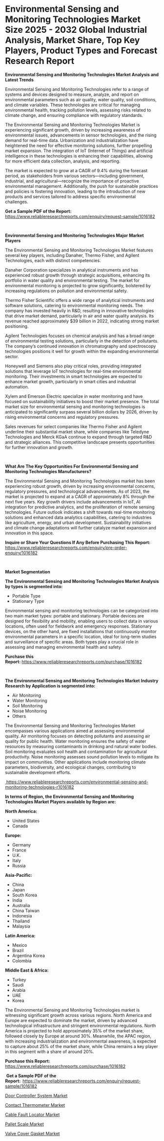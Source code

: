 <p><h1>Environmental Sensing and Monitoring Technologies Market Size 2025 - 2032 Global Industrial Analysis, Market Share, Top Key Players, Product Types and Forecast Research Report</h1></p><p><strong>Environmental Sensing and Monitoring Technologies Market Analysis and Latest Trends</strong></p>
<p><p>Environmental Sensing and Monitoring Technologies refer to a range of systems and devices designed to measure, analyze, and report on environmental parameters such as air quality, water quality, soil conditions, and climate variables. These technologies are critical for managing environmental health, tracking pollution levels, assessing risks related to climate change, and ensuring compliance with regulatory standards.</p><p>The Environmental Sensing and Monitoring Technologies Market is experiencing significant growth, driven by increasing awareness of environmental issues, advancements in sensor technologies, and the rising demand for real-time data. Urbanization and industrialization have heightened the need for effective monitoring solutions, further propelling market expansion. The integration of IoT (Internet of Things) and artificial intelligence in these technologies is enhancing their capabilities, allowing for more efficient data collection, analysis, and reporting.</p><p>The market is expected to grow at a CAGR of 9.4% during the forecast period, as stakeholders from various sectors—including government, industrial, and agricultural—recognize the importance of proactive environmental management. Additionally, the push for sustainable practices and policies is fostering innovation, leading to the introduction of new products and services tailored to address specific environmental challenges.</p></p>
<p><strong>Get a Sample PDF of the Report:&nbsp;</strong> <a href="https://www.reliableresearchreports.com/enquiry/request-sample/1016182?utm_campaign=9&utm_medium=2&utm_source=Github&utm_content=ia&utm_term=10042025&utm_id=environmental-sensing-and-monitoring-technologies">https://www.reliableresearchreports.com/enquiry/request-sample/1016182</a></p>
<p>&nbsp;</p>
<p><strong>Environmental Sensing and Monitoring Technologies Major Market Players</strong></p>
<p><p>The Environmental Sensing and Monitoring Technologies Market features several key players, including Danaher, Thermo Fisher, and Agilent Technologies, each with distinct competencies. </p><p>Danaher Corporation specializes in analytical instruments and has experienced robust growth through strategic acquisitions, enhancing its portfolio in water quality and environmental testing. The market for environmental monitoring is projected to grow significantly, bolstered by increasing regulations on pollution and environmental safety.</p><p>Thermo Fisher Scientific offers a wide range of analytical instruments and software solutions, catering to environmental monitoring needs. The company has invested heavily in R&D, resulting in innovative technologies that drive market demand, particularly in air and water quality analysis. Its revenue reached approximately $39 billion in 2022, indicating strong market positioning.</p><p>Agilent Technologies focuses on chemical analysis and has a broad range of environmental testing solutions, particularly in the detection of pollutants. The company’s continued innovation in chromatography and spectroscopy technologies positions it well for growth within the expanding environmental sector.</p><p>Honeywell and Siemens also play critical roles, providing integrated solutions that leverage IoT technologies for real-time environmental monitoring. Their investments in smart technologies are expected to enhance market growth, particularly in smart cities and industrial automation.</p><p>Xylem and Emerson Electric specialize in water monitoring and have focused on sustainability initiatives to boost their market presence. The total market size for environmental sensing and monitoring technologies is anticipated to significantly surpass several billion dollars by 2026, driven by rising environmental concerns and regulatory pressures.</p><p>Sales revenues for select companies like Thermo Fisher and Agilent underline their substantial market share, while companies like Teledyne Technologies and Merck KGaA continue to expand through targeted R&D and strategic alliances. This competitive landscape presents opportunities for further innovation and growth.</p></p>
<p>&nbsp;</p>
<p><strong>What Are The Key Opportunities For Environmental Sensing and Monitoring Technologies Manufacturers?</strong></p>
<p><p>The Environmental Sensing and Monitoring Technologies market has been experiencing robust growth, driven by increasing environmental concerns, regulatory pressures, and technological advancements. As of 2023, the market is projected to expand at a CAGR of approximately 8% through the next five years. Key growth drivers include advancements in IoT, AI integration for predictive analytics, and the proliferation of remote sensing technologies. Future outlook indicates a shift towards real-time monitoring solutions and enhanced data analytics capabilities, catering to industries like agriculture, energy, and urban development. Sustainability initiatives and climate change adaptations will further catalyze market expansion and innovation in this space.</p></p>
<p><strong>Inquire or Share Your Questions If Any Before Purchasing This Report:</strong> <a href="https://www.reliableresearchreports.com/enquiry/pre-order-enquiry/1016182?utm_campaign=9&utm_medium=2&utm_source=Github&utm_content=ia&utm_term=10042025&utm_id=environmental-sensing-and-monitoring-technologies">https://www.reliableresearchreports.com/enquiry/pre-order-enquiry/1016182</a></p>
<p>&nbsp;</p>
<p><strong>Market Segmentation</strong></p>
<p><strong>The Environmental Sensing and Monitoring Technologies Market Analysis by types is segmented into:</strong></p>
<p><ul><li>Portable Type</li><li>Stationary Type</li></ul></p>
<p><p>Environmental sensing and monitoring technologies can be categorized into two main market types: portable and stationary. Portable devices are designed for flexibility and mobility, enabling users to collect data in various locations, often used for fieldwork and emergency responses. Stationary devices, on the other hand, are fixed installations that continuously monitor environmental parameters in a specific location, ideal for long-term studies and surveillance of specific areas. Both types play a crucial role in assessing and managing environmental health and safety.</p></p>
<p><strong>Purchase this Report:&nbsp;</strong><a href="https://www.reliableresearchreports.com/purchase/1016182?utm_campaign=9&utm_medium=2&utm_source=Github&utm_content=ia&utm_term=10042025&utm_id=environmental-sensing-and-monitoring-technologies">https://www.reliableresearchreports.com/purchase/1016182</a></p>
<p>&nbsp;</p>
<p><strong>The Environmental Sensing and Monitoring Technologies Market Industry Research by Application is segmented into:</strong></p>
<p><ul><li>Air Monitoring</li><li>Water Monitoring</li><li>Soil Monitoring</li><li>Noise Monitoring</li><li>Others</li></ul></p>
<p><p>The Environmental Sensing and Monitoring Technologies Market encompasses various applications aimed at assessing environmental quality. Air monitoring focuses on detecting pollutants and assessing air quality for public health. Water monitoring ensures the safety of water resources by measuring contaminants in drinking and natural water bodies. Soil monitoring evaluates soil health and contamination for agricultural productivity. Noise monitoring assesses sound pollution levels to mitigate its impact on communities. Other applications include monitoring climate parameters, biodiversity, and ecological changes, contributing to sustainable development efforts.</p></p>
<p><a href="https://www.reliableresearchreports.com/environmental-sensing-and-monitoring-technologies-r1016182?utm_campaign=9&utm_medium=2&utm_source=Github&utm_content=ia&utm_term=10042025&utm_id=environmental-sensing-and-monitoring-technologies">&nbsp;https://www.reliableresearchreports.com/environmental-sensing-and-monitoring-technologies-r1016182</a></p>
<p><strong>In terms of Region, the Environmental Sensing and Monitoring Technologies Market Players available by Region are:</strong></p>
<p>
    <p> <strong> North America: </strong>
        <ul>
            <li>United States</li>
            <li>Canada</li>
        </ul>
        </p> 
    <p> <strong> Europe: </strong>
        <ul>
            <li>Germany</li>
            <li>France</li>
            <li>U.K.</li>
            <li>Italy</li>
            <li>Russia</li>
        </ul>
        </p> 
    <p> <strong> Asia-Pacific: </strong>
        <ul>
            <li>China</li>
            <li>Japan</li>
            <li>South Korea</li>
            <li>India</li>
            <li>Australia</li>
            <li>China Taiwan</li>
            <li>Indonesia</li>
            <li>Thailand</li>
            <li>Malaysia</li>
        </ul>
        </p> 
    <p> <strong> Latin America: </strong>
        <ul>
            <li>Mexico</li>
            <li>Brazil</li>
            <li>Argentina Korea</li>
            <li>Colombia</li>
        </ul>
        </p> 
    <p> <strong> Middle East & Africa: </strong>
        <ul>
            <li>Turkey</li>
            <li>Saudi</li>
            <li>Arabia</li>
            <li>UAE</li>
            <li>Korea</li>
        </ul>
    </p>
    </p>
<p><p>The Environmental Sensing and Monitoring Technologies market is witnessing significant growth across various regions. North America and Europe are expected to dominate the market, driven by advanced technological infrastructure and stringent environmental regulations. North America is projected to hold approximately 35% of the market share, followed closely by Europe at around 30%. Meanwhile, the APAC region, with increasing industrialization and environmental awareness, is expected to capture about 25% of the market share, while China remains a key player in this segment with a share of around 20%.</p></p>
<p><strong>Purchase this Report: </strong><a href="https://www.reliableresearchreports.com/purchase/1016182?utm_campaign=9&utm_medium=2&utm_source=Github&utm_content=ia&utm_term=10042025&utm_id=environmental-sensing-and-monitoring-technologies">https://www.reliableresearchreports.com/purchase/1016182</a></p>
<p>&nbsp;<strong>Get a Sample PDF of the Report:&nbsp;&nbsp;</strong><a href="https://www.reliableresearchreports.com/enquiry/request-sample/1016182?utm_campaign=9&utm_medium=2&utm_source=Github&utm_content=ia&utm_term=10042025&utm_id=environmental-sensing-and-monitoring-technologies">https://www.reliableresearchreports.com/enquiry/request-sample/1016182</a></p>
<p><strong></strong></p>
<p><p><a href="https://github.com/vimar16th/Market-Research-Report-List-7/blob/main/door-controller-system-market.md?utm_campaign=9&utm_medium=2&utm_source=Github&utm_content=ia&utm_term=10042025&utm_id=environmental-sensing-and-monitoring-technologies">Door Controller System Market</a></p><p><a href="https://github.com/shiahbuyerin/Market-Research-Report-List-1/blob/main/contact-thermometer-market.md?utm_campaign=9&utm_medium=2&utm_source=Github&utm_content=ia&utm_term=10042025&utm_id=environmental-sensing-and-monitoring-technologies">Contact Thermometer Market</a></p><p><a href="https://github.com/fahieraudau9/Market-Research-Report-List-1/blob/main/cable-fault-locator-market.md?utm_campaign=9&utm_medium=2&utm_source=Github&utm_content=ia&utm_term=10042025&utm_id=environmental-sensing-and-monitoring-technologies">Cable Fault Locator Market</a></p><p><a href="https://github.com/maikefelanc3/Market-Research-Report-List-1/blob/main/pallet-scale-market.md?utm_campaign=9&utm_medium=2&utm_source=Github&utm_content=ia&utm_term=10042025&utm_id=environmental-sensing-and-monitoring-technologies">Pallet Scale Market</a></p><p><a href="https://github.com/luckyshygirl/Market-Research-Report-List-7/blob/main/valve-cover-gasket-market.md?utm_campaign=9&utm_medium=2&utm_source=Github&utm_content=ia&utm_term=10042025&utm_id=environmental-sensing-and-monitoring-technologies">Valve Cover Gasket Market</a></p></p>